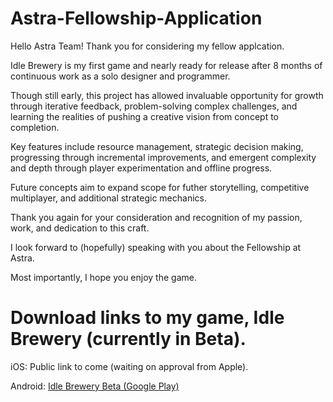 # Astra-Fellowship-Application

Hello Astra Team! Thank you for considering my fellow applcation.

Idle Brewery is my first game and nearly ready for release after 8 months of continuous work as a solo designer and programmer.

Though still early, this project has allowed invaluable opportunity for growth through iterative feedback, problem-solving complex challenges, and learning the realities of pushing a creative vision from concept to completion.

Key features include resource management, strategic decision making, progressing through incremental improvements, and emergent complexity and depth through player experimentation and offline progress.

Future concepts aim to expand scope for futher storytelling, competitive multiplayer, and additional strategic mechanics.

Thank you again for your consideration and recognition of my passion, work, and dedication to this craft.

I look forward to (hopefully) speaking with you about the Fellowship at Astra.

Most importantly, I hope you enjoy the game.

# Download links to my game, Idle Brewery (currently in Beta).

iOS: Public link to come (waiting on approval from Apple).

Android: [Idle Brewery Beta (Google Play)](https://play.google.com/apps/test/com.DefaultCompany.com.unity.template.mobile2D.idlebrewery/23)
